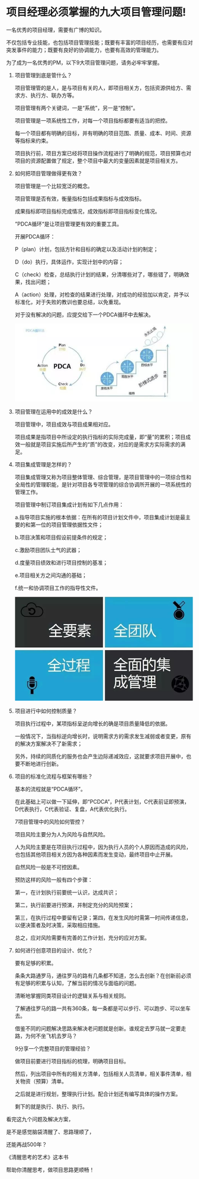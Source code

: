 # 项目经理必须掌握的九大项目管理问题!

一名优秀的项目经理，需要有广博的知识。

不仅包括专业技能，也包括项目管理技能；既要有丰富的项目经历，也需要有应对突发事件的能力；既要有良好的协调能力，也要有高效的管理能力。

为了成为一名优秀的PM，以下9大项目管理问题，请务必牢牢掌握。

1. 项目管理到底是管什么？

    项目管理管的是人，是与项目有关的人，即项目相关方，包括资源供给方、需求方、执行方、联办方等。

    项目管理有两个关键词，一是“系统”，另一是“控制”。

    项目管理是一项系统性工作，对每一个项目指标都要有适当的把控。

    每一个项目都有明确的目标，并有明确的项目范围、质量、成本、时间、资源等指标来约束。

    项目执行前，项目方案已经将项目操作流程进行了明确的规范，项目预算也对项目的资源配置做了规定，整个项目中最大的变量因素就是项目相关方。

2. 如何把项目管理做得更有效？

    项目管理是一个比较宽泛的概念。

    项目管理是否有效，衡量指标包括成果指标与成效指标。

    成果指标即项目指标完成情况，成效指标即项目指标变化情况。

    ”PDCA循环“是让项目管理更有效的重要工具。

    开展PDCA循环：

    P（plan）计划，包括方针和目标的确定以及活动计划的制定；

    D（do）执行，具体运作，实现计划中的内容；

    C（check）检查，总结执行计划的结果，分清哪些对了，哪些错了，明确效果，找出问题；

    A（action）处理，对检查的结果进行处理，对成功的经验加以肯定，并予以标准化，对于失败的教训也要总结，以免重现。

    对于没有解决的问题，应提交给下一个PDCA循环中去解决。

    ![](/img/20190924110758.jpg)

3. 项目管理在运用中的成效是什么？

    项目管理中，项目成效与项目成果相对应。

    项目成果是指项目中所设定的执行指标的实际完成量，即“量”的累积；项目成效一般就是项目实施后所产生的“质”的改变，对应的是需求方实际需求的满足。

4. 项目集成管理是怎样的？

    项目集成管理又称为项目整体管理、综合管理，是项目管理中的一项综合性和全局性的管理职能，是针对项目各专项管理的综合协调所开展的一项系统性的管理工作。

    项目管理中制订项目集成计划有如下几点作用：

    a.指导项目实施的根本依据：在所有的项目计划文件中，项目集成计划是最主要的和第一位的项目管理依据性文件；

    b.项目决策和项目假设前提条件的规定；

    c.激励项目团队士气的武器；

    d.度量项目绩效和进行项目控制的基准；

    e.项目相关方之间沟通的基础；

    f.统一和协调项目工作的指导性文件。

    ![](/img/20190924110830.jpg)

5. 项目进行中如何控制质量？

    项目执行过程中，某项指标呈逆向增长的确是项目质量降低的依据。

    一般情况下，当指标逆向增长时，说明需求方的需求发生减弱或者变更，原有的解决方案解决不了新需求；

    另外，持续的同质化的服务也会产生边际递减效应，这就要求项目开展中，也要不断地进行创新。

6. 项目的标准化流程与框架有哪些？

    基本的流程就是“PDCA循环”。

    在此基础上可以做一下延伸，即“PCDCA”，P代表计划，C代表前证即预演，D代表执行，C代表验证、复盘，A代表优化执行。

    7项目管理中的风险如何管控？

    项目风险主要分为人为风险与自然风险。

    人为风险主要是在项目执行过程中，因为执行人员的个人原因而造成的风险，也包括其他项目相关方因为各种因素而发生变动，最终项目中止开展。

    自然风险一般是不可控因素。

    预防这样的风险一般有四个步骤：

    第一，在计划执行前要统一认识，达成共识；

    第二，执行前要进行预演，并制定充分的风险预案；

    第三，在执行过程中要留有记录；第四，在发生风险时需第一时间传递信息，以便决策者及时决策，采取相应措施。

    总之，应对风险需要有完善的工作计划，充分的应对方案。

8. 如何进行创意项目的设计、优化？

    要有足够的积累。

    条条大路通罗马，通往罗马的路有几条都不知道，怎么去创新？在创新前必须有足够的积累与认知，了解当前的情况与面临的问题。

    清晰地掌握同类项目设计的逻辑关系与相关规则。

    了解通往罗马的路一共有360条，每一条都是可以步行、可以跑步、可以坐车去。

    借鉴不同的问题解决思路来解决老问题就是创新。谁规定去罗马就一定要走路，为何不坐飞机去罗马？

    9分享一个完整项目的管理经验？

    做项目前要进行项目指标的梳理，明确项目目标。

    然后，列出项目中所有的相关方清单，包括相关人员清单，相关事件清单，相关物资（预算）清单。

    之后就是进行规划，整理执行计划。配合计划还有编写具体的操作方案。

    剩下的就是执行、执行、执行。

看完这九个问题及解决方案，

是不是感觉脑袋清醒了、思路理顺了，

还能再战500年？
 
《清醒思考的艺术》这本书

帮助你清醒思考，做项目思路更顺畅！
